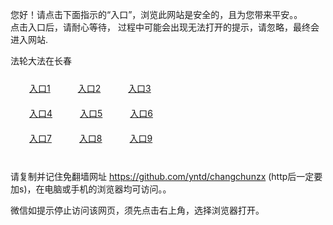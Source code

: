 您好！请点击下面指示的“入口”，浏览此网站是安全的，且为您带来平安。。 <br/>
点击入口后，请耐心等待， 过程中可能会出现无法打开的提示，请忽略，最终会进入网站. </br>

法轮大法在长春<br/>
<div style="padding:10px"><a style="margin:20px" target="_blank" href="https://d1z06eo9tqs04w.cloudfront.net/2Qpsp?veqdus" id="ccLink1" rel="nofollow">入口1</a> <a target="_blank" style="margin:20px" href="https://d331tfrv4stcar.cloudfront.net/2Qpsp?wivcahxo" id="ccLink2" rel="nofollow">入口2</a> <a style="margin:20px" target="_blank" href="https://d1l62o5ck4mz6m.cloudfront.net/2Qpsp?ahapqmlk" id="ccLink3" rel="nofollow">入口3</a></div>

<div style="padding:10px" ><a style="margin:20px" target="_blank" href="https://d1z06eo9tqs04w.cloudfront.net/2Qpsp?veqdus" id="ccLink4" rel="nofollow">入口4</a> <a style="margin:20px" href="https://d331tfrv4stcar.cloudfront.net/2Qpsp?wivcahxo" target="_blank" id="ccLink5" rel="nofollow">入口5</a> <a style="margin:20px" href="https://d1l62o5ck4mz6m.cloudfront.net/2Qpsp?ahapqmlk" target="_blank" id="ccLink6" rel="nofollow">入口6</a></div>

<div style="padding:10px"><a style="margin:20px" target="_blank" href="https://d1z06eo9tqs04w.cloudfront.net/2Qpsp?veqdus" id="ccLink7" rel="nofollow">入口7</a> <a style="margin:20px" href="https://d331tfrv4stcar.cloudfront.net/2Qpsp?wivcahxo" target="_blank" id="ccLink8" rel="nofollow">入口8</a> <a style="margin:20px" target="_blank" href="https://d1l62o5ck4mz6m.cloudfront.net/2Qpsp?ahapqmlk" id="ccLink9" rel="nofollow">入口9</a></div>

<br/>



请复制并记住免翻墙网址 https://github.com/yntd/changchunzx (http后一定要加s)，在电脑或手机的浏览器均可访问。。<br/>

微信如提示停止访问该网页，须先点击右上角，选择浏览器打开。
